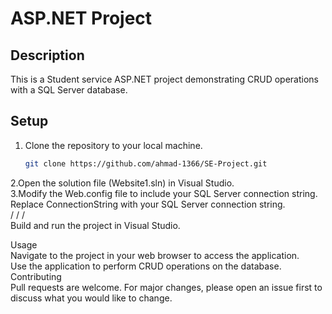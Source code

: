 # ASP.NET Project

## Description
This is a Student service ASP.NET project demonstrating CRUD operations with a SQL Server database.

## Setup
1. Clone the repository to your local machine.
   ```sh
   git clone https://github.com/ahmad-1366/SE-Project.git
   
2.Open the solution file (Website1.sln) in Visual Studio. <br>
3.Modify the Web.config file to include your SQL Server connection string.<br>
Replace ConnectionString with your SQL Server connection string.<br>
/<connectionStrings>
    /<add name="ConnectionString" connectionString="Data Source=YourServer;Initial Catalog=YourDatabase;User ID=YourUsername;Password=YourPassword;" providerName="System.Data.SqlClient" />
/</connectionStrings>
<br>
Build and run the project in Visual Studio.<br>

Usage<br>
Navigate to the project in your web browser to access the application.<br>
Use the application to perform CRUD operations on the database.<br>
Contributing<br>
Pull requests are welcome. For major changes, please open an issue first to discuss what you would like to change.<br>
